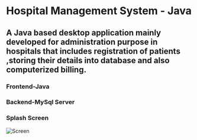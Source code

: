 # Hospital Management System - Java

## A Java based desktop application mainly developed for administration purpose in hospitals that includes registration of patients ,storing their details into database and also computerized billing. 

### Frontend-Java
### Backend-MySql Server

### Splash Screen
![Screen](https://github.com/devnd/Hospital/tree/master/hospital/Images/Picture1)
